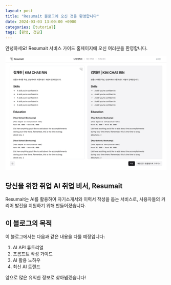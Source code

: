 ```yaml
---
layout: post
title: "Resumait 블로그에 오신 것을 환영합니다"
date: 2024-03-03 13:00:00 +0900
categories: [tutorial]
tags: [환영, 첫글]
---
```


안녕하세요! Resumait 서비스 가이드 홈페이지에 오신 여러분을 환영합니다. 

![Resumait 서비스](assets/img/resumait-resume.jpg)

## 당신을 위한 취업 AI 취업 비서, Resumait

Resumait는 AI를 활용하여 자기소개서와 이력서 작성을 돕는 서비스로, 사용자들의 커리어 발전을 지원하기 위해 만들어졌습니다.

## 이 블로그의 목적

이 블로그에서는 다음과 같은 내용을 다룰 예정입니다:

1. AI API 튜토리얼
2. 프롬프트 작성 가이드
3. AI 활용 노하우
4. 최신 AI 트렌드

앞으로 많은 유익한 정보로 찾아뵙겠습니다! 
